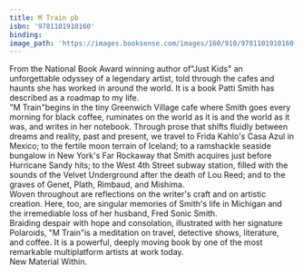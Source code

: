 ```yaml
---
title: M Train pb
isbn: '9781101910160'
binding:
image_path: 'https://images.booksense.com/images/160/910/9781101910160.jpg'
---
```



From the National Book Award winning author of"Just Kids" an unforgettable odyssey of a legendary artist, told through the cafes and haunts she has worked in around the world. It is a book Patti Smith has described as a roadmap to my life.&nbsp;
<br>"M Train"begins in the tiny Greenwich Village cafe where Smith goes every morning for black coffee, ruminates on the world as it is and the world as it was, and writes in her notebook. Through prose that shifts fluidly between dreams and reality, past and present, we travel to Frida Kahlo's Casa Azul in Mexico; to the fertile moon terrain of Iceland; to a ramshackle seaside bungalow in New York's Far Rockaway that Smith acquires just before Hurricane Sandy hits; to the West 4th Street subway station, filled with the sounds of the Velvet Underground after the death of Lou Reed; and to the graves of Genet, Plath, Rimbaud, and Mishima.&nbsp;
<br>Woven throughout are reflections on the writer's craft and on artistic creation. Here, too, are singular memories of Smith's life in Michigan and the irremediable loss of her husband, Fred Sonic Smith.&nbsp;
<br>Braiding despair with hope and consolation, illustrated with her signature Polaroids, "M Train"is a meditation on travel, detective shows, literature, and coffee. It is a powerful, deeply moving book by one of the most remarkable multiplatform artists at work today.&nbsp;
<br>New Material Within.